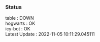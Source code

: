 ### Status


table : DOWN  
hogwarts : OK  
icy-bot : OK  
Latest Update : 2022-11-05 10:11:29.045111

